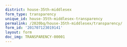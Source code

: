 ```yaml
---
district: house-35th-middlesex
form_type: transparency
unique_id: house-35th-middlesex-transparency
permalink: /2020bq/house-35th-middlesex/transparency/
form_id: '201707123019141'
layout: form
doc_img: TRANSPARENCY-00001
---
```

